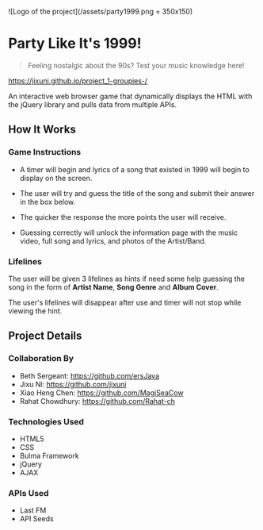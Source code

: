![Logo of the project](/assets/party1999.png = 350x150) 

# Party Like It's 1999!
> Feeling nostalgic about the 90s? Test your music knowledge here! 

https://jixuni.github.io/project_1-groupies-/

An interactive web browser game that dynamically displays the HTML with the jQuery library and pulls data from multiple APIs.

## How It Works

### Game Instructions
* A timer will begin and lyrics of a song that existed in 1999 will begin to display on the screen.

* The user will try and guess the title of the song and submit their answer in the box below.

* The quicker the response the more points the user will receive.

* Guessing correctly will unlock the information page with the music video, full song and lyrics, and photos of the Artist/Band. 

### Lifelines
The user will be given 3 lifelines as hints if need some help guessing the song in the form of **Artist Name**, **Song Genre** and **Album Cover**.

The user's lifelines will disappear after use and timer will not stop while viewing the hint.  

## Project Details

### Collaboration By

* Beth Sergeant: https://github.com/ersJava
* Jixu Nl: https://github.com/jixuni
* Xiao Heng Chen: https://github.com/MagiSeaCow
* Rahat Chowdhury: https://github.com/Rahat-ch

### Technologies Used
* HTML5
* CSS
* Bulma Framework
* jQuery
* AJAX

### APIs Used
* Last FM 
* API Seeds

